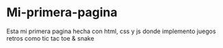 # Mi-primera-pagina
Esta mi primera pagina hecha con html, css y js donde implemento juegos retros como tic tac toe &amp; snake
